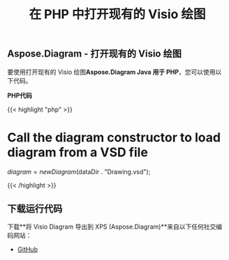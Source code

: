 ﻿---
title: 在 PHP 中打开现有的 Visio 绘图
type: docs
weight: 90
url: /zh/java/open-an-existing-visio-drawing-in-php/
---
## **Aspose.Diagram - 打开现有的 Visio 绘图**
要使用打开现有的 Visio 绘图**Aspose.Diagram Java 用于 PHP**，您可以使用以下代码。

**PHP代码**

{{< highlight "php" >}}

 # Call the diagram constructor to load diagram from a VSD file

$diagram = new Diagram($dataDir . "Drawing.vsd");

{{< /highlight >}}
## **下载运行代码**
下载**将 Visio Diagram 导出到 XPS (Aspose.Diagram)**来自以下任何社交编码网站：

- [GitHub](https://github.com/asposediagram/Aspose.Diagram-for-Java/blob/master/Plugins/Aspose_Diagram_Java_for_PHP/src/aspose/diagram/LoadingSavingandConverting/OpenanExistingVisioDrawing.php)
